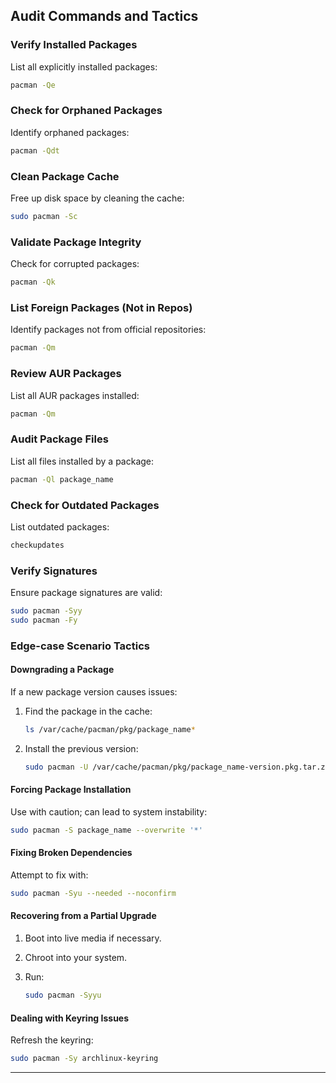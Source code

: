 ## Audit Commands and Tactics

### Verify Installed Packages

List all explicitly installed packages:

```bash
pacman -Qe
```

### Check for Orphaned Packages

Identify orphaned packages:

```bash
pacman -Qdt
```

### Clean Package Cache

Free up disk space by cleaning the cache:

```bash
sudo pacman -Sc
```

### Validate Package Integrity

Check for corrupted packages:

```bash
pacman -Qk
```

### List Foreign Packages (Not in Repos)

Identify packages not from official repositories:

```bash
pacman -Qm
```

### Review AUR Packages

List all AUR packages installed:

```bash
pacman -Qm
```

### Audit Package Files

List all files installed by a package:

```bash
pacman -Ql package_name
```

### Check for Outdated Packages

List outdated packages:

```bash
checkupdates
```

### Verify Signatures

Ensure package signatures are valid:

```bash
sudo pacman -Syy
sudo pacman -Fy
```

### Edge-case Scenario Tactics

#### Downgrading a Package

If a new package version causes issues:

1. Find the package in the cache:

   ```bash
   ls /var/cache/pacman/pkg/package_name*
   ```

2. Install the previous version:

   ```bash
   sudo pacman -U /var/cache/pacman/pkg/package_name-version.pkg.tar.zst
   ```

#### Forcing Package Installation

Use with caution; can lead to system instability:

```bash
sudo pacman -S package_name --overwrite '*'
```

#### Fixing Broken Dependencies

Attempt to fix with:

```bash
sudo pacman -Syu --needed --noconfirm
```

#### Recovering from a Partial Upgrade

1. Boot into live media if necessary.
2. Chroot into your system.
3. Run:

   ```bash
   sudo pacman -Syyu
   ```

#### Dealing with Keyring Issues

Refresh the keyring:

```bash
sudo pacman -Sy archlinux-keyring
```

---

